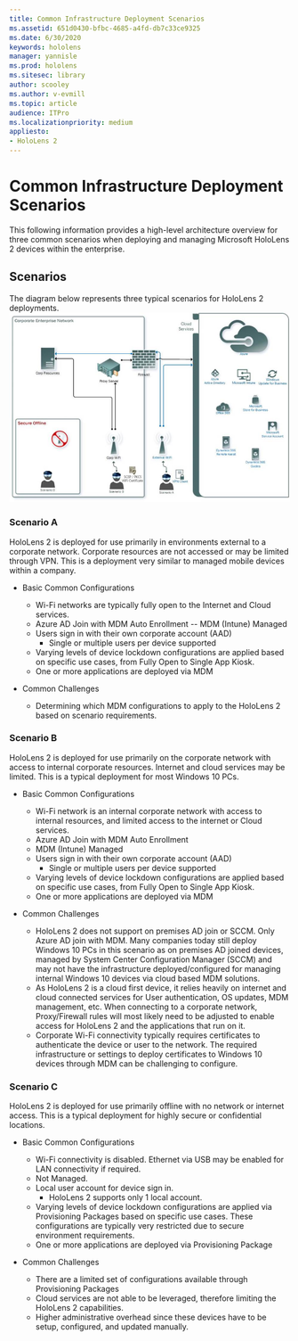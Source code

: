 ```yaml
---
title: Common Infrastructure Deployment Scenarios
ms.assetid: 651d0430-bfbc-4685-a4fd-db7c33ce9325
ms.date: 6/30/2020
keywords: hololens
manager: yannisle
ms.prod: hololens
ms.sitesec: library
author: scooley
ms.author: v-evmill
ms.topic: article
audience: ITPro
ms.localizationpriority: medium
appliesto:
- HoloLens 2
---
```


# Common Infrastructure Deployment Scenarios
This following information provides a high-level architecture overview for three common scenarios when deploying and managing Microsoft HoloLens 2 devices within the enterprise.

## Scenarios

The diagram below represents three typical scenarios for HoloLens 2 deployments. 
![scenarios](images/scenarios.jpg)

### Scenario A

HoloLens 2 is deployed for use primarily in environments external to a corporate network. Corporate resources are not accessed or may be limited through VPN. This is a deployment very similar to managed mobile devices within a company.
 * Basic Common Configurations
   * Wi-Fi networks are typically fully open to the Internet and Cloud services.
   * Azure AD Join with MDM Auto Enrollment -- MDM (Intune) Managed
   * Users sign in with their own corporate account (AAD) 
     * Single or multiple users per device supported
   * Varying levels of device lockdown configurations are applied based on specific use cases, from Fully Open to Single App Kiosk.
   * One or more applications are deployed via MDM

* Common Challenges
   * Determining which MDM configurations to apply to the HoloLens 2 based on scenario requirements.

### Scenario B

HoloLens 2 is deployed for use primarily on the corporate network with access to internal corporate resources. Internet and cloud services may be limited. This is a typical deployment for most Windows 10 PCs.
 * Basic Common Configurations
   * Wi-Fi network is an internal corporate network with access to internal resources, and limited access to the internet or Cloud services.
   * Azure AD Join with MDM Auto Enrollment 
   * MDM (Intune) Managed
   * Users sign in with their own corporate account (AAD)
     * Single or multiple users per device supported
   * Varying levels of device lockdown configurations are applied based on specific use cases, from Fully Open to Single App Kiosk.
   * One or more applications are deployed via MDM

 * Common Challenges
   * HoloLens 2 does not support on premises AD join or SCCM. Only Azure AD join with MDM. Many companies today still deploy Windows 10 PCs in this scenario as on premises AD joined devices, managed by System Center Configuration Manager (SCCM) and may not have the infrastructure deployed/configured for managing internal Windows 10 devices via cloud based MDM solutions.
   * As HoloLens 2 is a cloud first device, it relies heavily on internet and cloud connected services for User authentication, OS updates, MDM management, etc. When connecting to a corporate network, Proxy/Firewall rules will most likely need to be adjusted to enable access for HoloLens 2 and the applications that run on it. 
   * Corporate Wi-Fi connectivity typically requires certificates to authenticate the device or user to the network. The required infrastructure or settings to deploy certificates to Windows 10 devices through MDM can be challenging to configure.

### Scenario C

HoloLens 2 is deployed for use primarily offline with no network or internet access. This is a typical deployment for highly secure or confidential locations.
 * Basic Common Configurations
   * Wi-Fi connectivity is disabled. Ethernet via USB may be enabled for LAN connectivity if required.
   * Not Managed.
   * Local user account for device sign in.
     * HoloLens 2 supports only 1 local account.
   * Varying levels of device lockdown configurations are applied via Provisioning Packages based on specific use cases. These configurations are typically very restricted due to secure environment requirements.
   * One or more applications are deployed via Provisioning Package

 * Common Challenges
   * There are a limited set of configurations available through Provisioning Packages
   * Cloud services are not able to be leveraged, therefore limiting the HoloLens 2 capabilities.
   * Higher administrative overhead since these devices have to be setup, configured, and updated manually.
